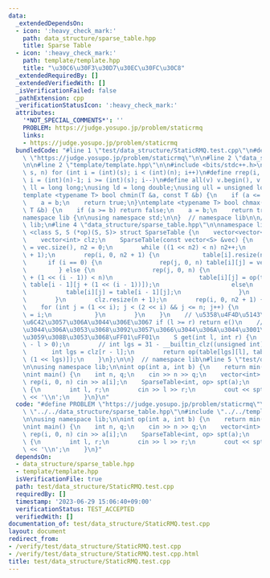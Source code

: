 ```yaml
---
data:
  _extendedDependsOn:
  - icon: ':heavy_check_mark:'
    path: data_structure/sparse_table.hpp
    title: Sparse Table
  - icon: ':heavy_check_mark:'
    path: template/template.hpp
    title: "\u30C6\u30F3\u30D7\u30EC\u30FC\u30C8"
  _extendedRequiredBy: []
  _extendedVerifiedWith: []
  _isVerificationFailed: false
  _pathExtension: cpp
  _verificationStatusIcon: ':heavy_check_mark:'
  attributes:
    '*NOT_SPECIAL_COMMENTS*': ''
    PROBLEM: https://judge.yosupo.jp/problem/staticrmq
    links:
    - https://judge.yosupo.jp/problem/staticrmq
  bundledCode: "#line 1 \"test/data_structure/StaticRMQ.test.cpp\"\n#define PROBLEM\
    \ \"https://judge.yosupo.jp/problem/staticrmq\"\n\n#line 2 \"data_structure/sparse_table.hpp\"\
    \n\n#line 2 \"template/template.hpp\"\n\n#include <bits/stdc++.h>\n\n#define rep(i,\
    \ s, n) for (int i = (int)(s); i < (int)(n); i++)\n#define rrep(i, s, n) for (int\
    \ i = (int)(n)-1; i >= (int)(s); i--)\n#define all(v) v.begin(), v.end()\n\nusing\
    \ ll = long long;\nusing ld = long double;\nusing ull = unsigned long long;\n\n\
    template <typename T> bool chmin(T &a, const T &b) {\n    if (a <= b) return false;\n\
    \    a = b;\n    return true;\n}\ntemplate <typename T> bool chmax(T &a, const\
    \ T &b) {\n    if (a >= b) return false;\n    a = b;\n    return true;\n}\n\n\
    namespace lib {\n\nusing namespace std;\n\n}  // namespace lib\n\n// using namespace\
    \ lib;\n#line 4 \"data_structure/sparse_table.hpp\"\n\nnamespace lib {\n\ntemplate\
    \ <class S, S (*op)(S, S)> struct SparseTable {\n    vector<vector<S>> table;\n\
    \    vector<int> clz;\n    SparseTable(const vector<S> &vec) {\n        int n\
    \ = vec.size(), n2 = 0;\n        while ((1 << n2) < n) n2++;\n        table.resize(n2\
    \ + 1);\n        rep(i, 0, n2 + 1) {\n            table[i].resize(n);\n      \
    \      if (i == 0) {\n                rep(j, 0, n) table[i][j] = vec[j];\n   \
    \         } else {\n                rep(j, 0, n) {\n                    if (j\
    \ + (1 << (i - 1)) < n)\n                        table[i][j] = op(table[i - 1][j],\
    \ table[i - 1][j + (1 << (i - 1))]);\n                    else\n             \
    \           table[i][j] = table[i - 1][j];\n                }\n            }\n\
    \        }\n        clz.resize(n + 1);\n        rep(i, 0, n2 + 1) {\n        \
    \    for (int j = (1 << i); j < (2 << i) && j <= n; j++) {\n                clz[j]\
    \ = i;\n            }\n        }\n    }\n    // \u5358\u4F4D\u5143\u3092\u8981\
    \u6C42\u3057\u306A\u3044\u306E\u3067 if (l >= r) return e()\n    // \u307F\u305F\
    \u3044\u306A\u3053\u3068\u3092\u3057\u3066\u3044\u306A\u3044\u3001\u6CE8\u610F\
    \u3059\u308B\u3053\u3068\uFF01\uFF01\n    S get(int l, int r) {\n        assert(r\
    \ - l > 0);\n        // int lgs = 31 - __builtin_clz((unsigned int)(r-l));\n \
    \       int lgs = clz[r - l];\n        return op(table[lgs][l], table[lgs][r -\
    \ (1 << lgs)]);\n    }\n};\n\n}  // namespace lib\n#line 5 \"test/data_structure/StaticRMQ.test.cpp\"\
    \n\nusing namespace lib;\n\nint op(int a, int b) {\n    return min(a, b);\n}\n\
    \nint main() {\n    int n, q;\n    cin >> n >> q;\n    vector<int> a(n);\n   \
    \ rep(i, 0, n) cin >> a[i];\n    SparseTable<int, op> spt(a);\n    while (q--)\
    \ {\n        int l, r;\n        cin >> l >> r;\n        cout << spt.get(l, r)\
    \ << '\\n';\n    }\n}\n"
  code: "#define PROBLEM \"https://judge.yosupo.jp/problem/staticrmq\"\n\n#include\
    \ \"../../data_structure/sparse_table.hpp\"\n#include \"../../template/template.hpp\"\
    \n\nusing namespace lib;\n\nint op(int a, int b) {\n    return min(a, b);\n}\n\
    \nint main() {\n    int n, q;\n    cin >> n >> q;\n    vector<int> a(n);\n   \
    \ rep(i, 0, n) cin >> a[i];\n    SparseTable<int, op> spt(a);\n    while (q--)\
    \ {\n        int l, r;\n        cin >> l >> r;\n        cout << spt.get(l, r)\
    \ << '\\n';\n    }\n}"
  dependsOn:
  - data_structure/sparse_table.hpp
  - template/template.hpp
  isVerificationFile: true
  path: test/data_structure/StaticRMQ.test.cpp
  requiredBy: []
  timestamp: '2023-06-29 15:06:40+09:00'
  verificationStatus: TEST_ACCEPTED
  verifiedWith: []
documentation_of: test/data_structure/StaticRMQ.test.cpp
layout: document
redirect_from:
- /verify/test/data_structure/StaticRMQ.test.cpp
- /verify/test/data_structure/StaticRMQ.test.cpp.html
title: test/data_structure/StaticRMQ.test.cpp
---
```

